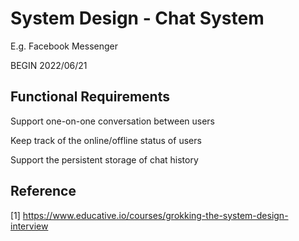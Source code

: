 # System Design - Chat System

E.g. Facebook Messenger

BEGIN 2022/06/21

## Functional Requirements

Support one-on-one conversation between users

Keep track of the online/offline status of users

Support the persistent storage of chat history

## Reference

[1] <https://www.educative.io/courses/grokking-the-system-design-interview>
